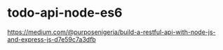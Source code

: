 # todo-api-node-es6

https://medium.com/@purposenigeria/build-a-restful-api-with-node-js-and-express-js-d7e59c7a3dfb
